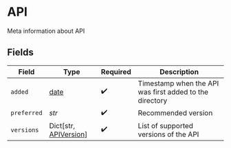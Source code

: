 # API

Meta information about API


## Fields

| Field                                                                | Type                                                                 | Required                                                             | Description                                                          |
| -------------------------------------------------------------------- | -------------------------------------------------------------------- | -------------------------------------------------------------------- | -------------------------------------------------------------------- |
| `added`                                                              | [date](https://docs.python.org/3/library/datetime.html#date-objects) | :heavy_check_mark:                                                   | Timestamp when the API was first added to the directory              |
| `preferred`                                                          | *str*                                                                | :heavy_check_mark:                                                   | Recommended version                                                  |
| `versions`                                                           | Dict[str, [APIVersion](../../models/shared/apiversion.md)]           | :heavy_check_mark:                                                   | List of supported versions of the API                                |